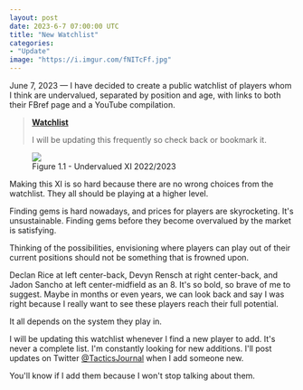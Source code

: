 ```yaml
---
layout: post
date: 2023-6-7 07:00:00 UTC
title: "New Watchlist" 
categories: 
- "Update" 
image: "https://i.imgur.com/fNITcFf.jpg"
---
```


June 7, 2023 — I have decided to create a public watchlist of players whom I think are undervalued, separated by position and age, with links to both their FBref page and a YouTube compilation.

<!---more--->

> [**Watchlist**](https://tacticsjournal.com/watchlist/) 
> 
> I will be updating this frequently so check back or bookmark it. 

<figure>
    <img src="https://i.imgur.com/fNITcFf.jpg">
    <figcaption>Figure 1.1 - Undervalued XI 2022/2023</figcaption>
</figure> 

Making this XI is so hard because there are no wrong choices from the watchlist. They all should be playing at a higher level.

Finding gems is hard nowadays, and prices for players are skyrocketing. It's unsustainable. Finding gems before they become overvalued by the market is satisfying.

Thinking of the possibilities, envisioning where players can play out of their current positions should not be something that is frowned upon.

Declan Rice at left center-back, Devyn Rensch at right center-back, and Jadon Sancho at left center-midfield as an 8. It's so bold, so brave of me to suggest. Maybe in months or even years, we can look back and say I was right because I really want to see these players reach their full potential.

It all depends on the system they play in. 

I will be updating this watchlist whenever I find a new player to add. It's never a complete list. I'm constantly looking for new additions. I'll post updates on Twitter [@TacticsJournal](https://twitter.com/tacticsjournal) when I add someone new.

You'll know if I add them because I won't stop talking about them.
